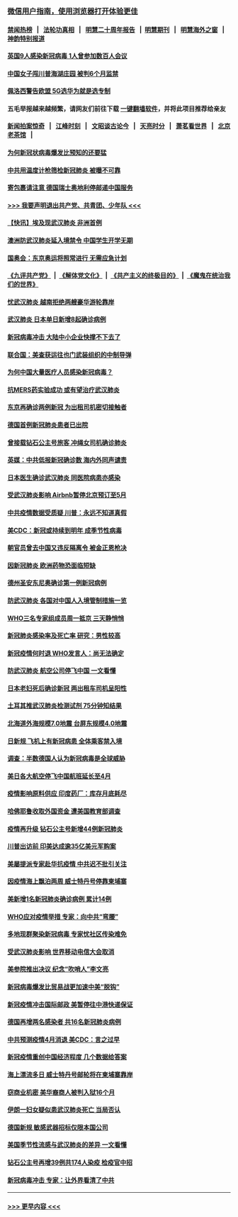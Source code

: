 ### [微信用户指南，使用浏览器打开体验更佳](https://github.com/gfw-breaker/banned-news1/blob/master/indexes/wechat-guide.md?t=0)
#### [禁闻热榜](热点新闻.md?t=0)  &nbsp;&nbsp;|&nbsp;&nbsp; [法轮功真相](https://github.com/gfw-breaker/truth/blob/master/README.md?t=0) &nbsp;&nbsp;|&nbsp;&nbsp; [明慧二十周年报告](https://github.com/gfw-breaker/mh-reports/blob/master/README.md?t=0) &nbsp;&nbsp;|&nbsp;&nbsp;[明慧期刊](https://github.com/gfw-breaker/mh-qikan) &nbsp;&nbsp;|&nbsp;&nbsp; [明慧海外之窗](https://github.com/gfw-breaker/mh-news/blob/master/README.md?t=0) &nbsp;&nbsp;|&nbsp;&nbsp; [神韵特别报道](https://github.com/gfw-breaker/mh-news/blob/master/shenyun.md?t=0)
#### [英国9人感染新冠病毒 1人曾参加数百人会议](../pages/nsc418/n11869987.md?t=02150844) 
#### [中国女子闯川普海湖庄园 被判6个月监禁](../pages/nsc418/n11869919.md?t=02150844) 
#### [佩洛西警告欧盟 5G选华为就是选专制](../pages/nsc418/n11869898.md?t=02150844) 
#### 五毛举报越来越频繁，请网友们前往下载 [一键翻墙软件](https://github.com/gfw-breaker/ssr-accounts)，并将此项目推荐给亲友
#### [新闻拍案惊奇](https://github.com/gfw-breaker/banned-news1/blob/master/pages/link4.md) &nbsp;&nbsp;|&nbsp;&nbsp; [江峰时刻](https://github.com/gfw-breaker/banned-news1/blob/master/pages/link4.md) &nbsp;&nbsp;|&nbsp;&nbsp; [文昭谈古论今](https://github.com/gfw-breaker/banned-news1/blob/master/pages/link4.md) &nbsp;&nbsp;|&nbsp;&nbsp; [天亮时分](https://github.com/gfw-breaker/banned-news1/blob/master/pages/link4.md) &nbsp;&nbsp;|&nbsp;&nbsp; [萧茗看世界](https://github.com/gfw-breaker/banned-news1/blob/master/pages/link4.md) &nbsp;&nbsp;|&nbsp;&nbsp; [北京老茶馆](https://github.com/gfw-breaker/banned-news1/blob/master/pages/link4.md) &nbsp;&nbsp;|&nbsp;&nbsp; 
#### [为何新冠状病毒爆发比预知的还要猛](../pages/nsc418/n11869828.md?t=02150844) 
#### [中共用温度计枪筛检新冠肺炎 被曝不可靠](../pages/nsc418/n11869707.md?t=02150844) 
#### [寄包裹请注意 德国瑞士奥地利停邮递中国服务](../pages/nsc418/n11869727.md?t=02150844) 
#### [>>> 我要声明退出共产党、共青团、少年队 <<<](https://github.com/begood0513/goodnews/blob/master/quit/letter.md) 
#### [【快讯】埃及现武汉肺炎 非洲首例](../pages/nsc418/n11869766.md?t=02150844) 
#### [澳洲防武汉肺炎延入境禁令 中国学生开学无期](../pages/nsc418/n11869546.md?t=02150844) 
#### [国奥会：东京奥运将照常进行 无需应急计划](../pages/nsc418/n11869422.md?t=02150844) 
#### [《九评共产党》](https://github.com/begood0513/9ping.md/blob/master/README.md) &nbsp;|&nbsp; [《解体党文化》](../../../../jtdwh.md/blob/master/README.md)  &nbsp;|&nbsp; [《共产主义的终极目的》](../../../../gczydzjmd.md/blob/master/README.md) &nbsp;|&nbsp; [《魔鬼在统治我们的世界》](../../../../mgztzwmdsj.md/blob/master/README.md) 
#### [忧武汉肺炎 越南拒绝两艘豪华游轮靠岸](../pages/nsc418/n11867444.md?t=02150844) 
#### [武汉肺炎 日本单日新增8起确诊病例](../pages/nsc418/n11869272.md?t=02150844) 
#### [新冠病毒冲击 大陆中小企业快撑不下去了](../pages/nsc418/n11869259.md?t=02150844) 
#### [联合国：美查获运往也门武装组织的中制导弹](../pages/nsc418/n11868677.md?t=02150844) 
#### [为何中国大量医疗人员感染新冠病毒？](../pages/nsc418/n11869001.md?t=02150844) 
#### [抗MERS药实验成功 或有望治疗武汉肺炎](../pages/nsc418/n11868912.md?t=02150844) 
#### [东京再确诊两例新冠 为出租司机密切接触者](../pages/nsc418/n11868770.md?t=02150844) 
#### [德国首例新冠肺炎患者已出院](../pages/nsc418/n11868714.md?t=02150844) 
#### [曾接载钻石公主号旅客 冲绳女司机确诊肺炎](../pages/nsc418/n11868610.md?t=02150844) 
#### [英媒：中共低报新冠确诊数 海内外同声谴责](../pages/nsc418/n11867421.md?t=02150844) 
#### [日本医生确诊武汉肺炎 同医院病患亦感染](../pages/nsc418/n11867779.md?t=02150844) 
#### [受武汉肺炎影响 Airbnb暂停北京预订至5月](../pages/nsc418/n11867428.md?t=02150844) 
#### [中共疫情数据受质疑 川普：永远不知道真假](../pages/nsc418/n11867195.md?t=02150844) 
#### [美CDC：新冠或持续到明年 成季节性病毒](../pages/nsc418/n11867279.md?t=02150844) 
#### [朝官员曾去中国又违反隔离令 被金正恩枪决](../pages/nsc418/n11867087.md?t=02150844) 
#### [因新冠肺炎 欧洲药物恐面临短缺](../pages/nsc418/n11867036.md?t=02150844) 
#### [德州圣安东尼奥确诊第一例新冠病例](../pages/nsc418/n11867194.md?t=02150844) 
#### [防武汉肺炎 各国对中国人入境管制措施一览](../pages/nsc418/n11838726.md?t=02150844) 
#### [WHO三名专家组成员周一抵京 三天静悄悄](../pages/nsc418/n11866947.md?t=02150844) 
#### [新冠肺炎感染率及死亡率 研究：男性较高](../pages/nsc418/n11866956.md?t=02150844) 
#### [新冠疫情何时退 WHO发言人：尚无法确定](../pages/nsc418/n11866864.md?t=02150844) 
#### [防武汉肺炎 航空公司停飞中国 一文看懂](../pages/nsc418/n11866800.md?t=02150844) 
#### [日本老妇死后确诊新冠 两出租车司机呈阳性](../pages/nsc418/n11866755.md?t=02150844) 
#### [土耳其推武汉肺炎检测试剂 75分钟知结果](../pages/nsc418/n11866520.md?t=02150844) 
#### [北海道外海规模7.0地震 台屏东规模4.0地震](../pages/nsc418/n11866262.md?t=02150844) 
#### [日新规 飞机上有新冠病患 全体乘客禁入境](../pages/nsc418/n11866233.md?t=02150844) 
#### [调查：半数德国人认为新冠病毒是全球威胁](../pages/nsc418/n11866687.md?t=02150844) 
#### [美日各大航空停飞中国航班延长至4月](../pages/nsc418/n11865980.md?t=02150844) 
#### [疫情影响原料供应 印度药厂：库存月底耗尽](../pages/nsc418/n11865151.md?t=02150844) 
#### [哈佛耶鲁收取外国资金 遭美国教育部调查](../pages/nsc418/n11864950.md?t=02150844) 
#### [疫情再升级 钻石公主号新增44例新冠肺炎](../pages/nsc418/n11865033.md?t=02150844) 
#### [川普出访前 印美达成逾35亿美元军购案](../pages/nsc418/n11865444.md?t=02150844) 
#### [美屡提派专家赴华抗疫情 中共迟不批引关注](../pages/nsc418/n11864719.md?t=02150844) 
#### [因疫情海上飘泊两周 威士特丹号停靠柬埔寨](../pages/nsc418/n11865007.md?t=02150844) 
#### [美新增1名新冠肺炎确诊病例 累计14例](../pages/nsc418/n11864893.md?t=02150844) 
#### [WHO应对疫情举措 专家：向中共“弯腰”](../pages/nsc418/n11864727.md?t=02150844) 
#### [多地现群聚染新冠病毒 专家忧社区传染难免](../pages/nsc418/n11864715.md?t=02150844) 
#### [受武汉肺炎影响 世界移动电信大会取消](../pages/nsc418/n11864629.md?t=02150844) 
#### [美参院推出决议 纪念“吹哨人”李文亮](../pages/nsc418/n11863852.md?t=02150844) 
#### [新冠病毒爆发比贸易战更加速中美“脱钩”](../pages/nsc418/n11864470.md?t=02150844) 
#### [新冠疫情冲击国际邮政 美暂停往中港快递保证](../pages/nsc418/n11864207.md?t=02150844) 
#### [德国再增两名感染者 共16名新冠肺炎病例](../pages/nsc418/n11864293.md?t=02150844) 
#### [中共预测疫情4月消退 美CDC：言之过早](../pages/nsc418/n11864310.md?t=02150844) 
#### [新冠疫情重创中国经济程度 几个数据给答案](../pages/nsc418/n11864203.md?t=02150844) 
#### [海上漂流多日 威士特丹号邮轮将在柬埔寨靠岸](../pages/nsc418/n11864029.md?t=02150844) 
#### [窃商业机密 美华裔商人被判入狱16个月](../pages/nsc418/n11863911.md?t=02150844) 
#### [伊朗一妇女疑似患武汉肺炎死亡 当局否认](../pages/nsc418/n11863650.md?t=02150844) 
#### [德国新规 敏感武器招标仅限本国公司](../pages/nsc418/n11863509.md?t=02150844) 
#### [美国季节性流感与武汉肺炎的差异 一文看懂](../pages/nsc418/n11862428.md?t=02150844) 
#### [钻石公主号再增39例共174人染疫 检疫官中招](../pages/nsc418/n11862422.md?t=02150844) 
#### [新冠病毒冲击 专家：让外界看清了中共](../pages/nsc418/n11862280.md?t=02150844) 

----
#### [ >>> 更早内容 <<< ](../indexes/nsc418-earlier.md)

